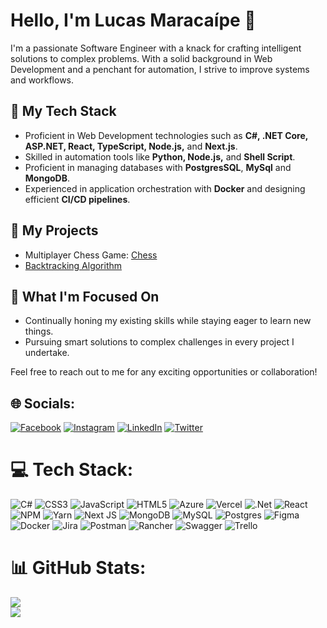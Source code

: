 # Hello, I'm Lucas Maracaípe 👋

I'm a passionate Software Engineer with a knack for crafting intelligent solutions to complex problems. With a solid background in Web Development and a penchant for automation, I strive to improve systems and workflows.

## 🔭 My Tech Stack

- Proficient in Web Development technologies such as **C#, .NET Core, ASP.NET, React, TypeScript, Node.js,** and **Next.js**.
- Skilled in automation tools like **Python, Node.js,** and **Shell Script**.
- Proficient in managing databases with **PostgresSQL**, **MySql** and **MongoDB**.
- Experienced in application orchestration with **Docker** and designing efficient **CI/CD pipelines**.

## 🚀 My Projects

- Multiplayer Chess Game: [Chess](https://github.com/Maracaipe611/Chess-2.0)
- [Backtracking Algorithm](https://github.com/Maracaipe611/Knight)

## 🎯 What I'm Focused On

- Continually honing my existing skills while staying eager to learn new things.
- Pursuing smart solutions to complex challenges in every project I undertake.

Feel free to reach out to me for any exciting opportunities or collaboration!

## 🌐 Socials:
[![Facebook](https://img.shields.io/badge/Facebook-%231877F2.svg?logo=Facebook&logoColor=white)](https://facebook.com/maracaipelucas) [![Instagram](https://img.shields.io/badge/Instagram-%23E4405F.svg?logo=Instagram&logoColor=white)](https://instagram.com/maracaipelc) [![LinkedIn](https://img.shields.io/badge/LinkedIn-%230077B5.svg?logo=linkedin&logoColor=white)](https://linkedin.com/in/maracaipe611) [![Twitter](https://img.shields.io/badge/Twitter-%231DA1F2.svg?logo=Twitter&logoColor=white)](https://twitter.com/LcMaraca) 

# 💻 Tech Stack:
![C#](https://img.shields.io/badge/c%23-%23239120.svg?style=for-the-badge&logo=c-sharp&logoColor=white) ![CSS3](https://img.shields.io/badge/css3-%231572B6.svg?style=for-the-badge&logo=css3&logoColor=white) ![JavaScript](https://img.shields.io/badge/javascript-%23323330.svg?style=for-the-badge&logo=javascript&logoColor=%23F7DF1E) ![HTML5](https://img.shields.io/badge/html5-%23E34F26.svg?style=for-the-badge&logo=html5&logoColor=white) ![Azure](https://img.shields.io/badge/azure-%230072C6.svg?style=for-the-badge&logo=azure-devops&logoColor=white) ![Vercel](https://img.shields.io/badge/vercel-%23000000.svg?style=for-the-badge&logo=vercel&logoColor=white) ![.Net](https://img.shields.io/badge/.NET-5C2D91?style=for-the-badge&logo=.net&logoColor=white) ![React](https://img.shields.io/badge/react-%2320232a.svg?style=for-the-badge&logo=react&logoColor=%2361DAFB) ![NPM](https://img.shields.io/badge/NPM-%23000000.svg?style=for-the-badge&logo=npm&logoColor=white) ![Yarn](https://img.shields.io/badge/yarn-%232C8EBB.svg?style=for-the-badge&logo=yarn&logoColor=white) ![Next JS](https://img.shields.io/badge/Next-black?style=for-the-badge&logo=next.js&logoColor=white) ![MongoDB](https://img.shields.io/badge/MongoDB-%234ea94b.svg?style=for-the-badge&logo=mongodb&logoColor=white) ![MySQL](https://img.shields.io/badge/mysql-%2300f.svg?style=for-the-badge&logo=mysql&logoColor=white) ![Postgres](https://img.shields.io/badge/postgres-%23316192.svg?style=for-the-badge&logo=postgresql&logoColor=white) 	![Figma](https://img.shields.io/badge/figma-%23F24E1E.svg?style=for-the-badge&logo=figma&logoColor=white) ![Docker](https://img.shields.io/badge/docker-%230db7ed.svg?style=for-the-badge&logo=docker&logoColor=white) ![Jira](https://img.shields.io/badge/jira-%230A0FFF.svg?style=for-the-badge&logo=jira&logoColor=white) ![Postman](https://img.shields.io/badge/Postman-FF6C37?style=for-the-badge&logo=postman&logoColor=white) ![Rancher](https://img.shields.io/badge/rancher-%230075A8.svg?style=for-the-badge&logo=rancher&logoColor=white) ![Swagger](https://img.shields.io/badge/-Swagger-%23Clojure?style=for-the-badge&logo=swagger&logoColor=white) ![Trello](https://img.shields.io/badge/Trello-%23026AA7.svg?style=for-the-badge&logo=Trello&logoColor=white)
# 📊 GitHub Stats:
![](https://github-readme-streak-stats.herokuapp.com/?user=maracaipe611&theme=dark&hide_border=false)<br/>
![](https://github-readme-stats.vercel.app/api/top-langs/?username=maracaipe611&theme=dark&hide_border=false&include_all_commits=true&count_private=true&layout=compact)

<!-- Proudly created with GPRM ( https://gprm.itsvg.in ) -->
